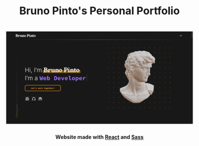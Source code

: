 <h1 align='center'>Bruno Pinto's Personal Portfolio</h1>

# [![Jason Lengstorf has a lot of ideas](./public/readme.png)]()

<div align='center'>

#### Website made with [React](https://react.dev) and [Sass](https://sass-lang.com)

</div>

<div align='center'>

</div>